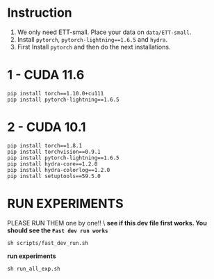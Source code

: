 # Instruction
1. We only need ETT-small. Place your data on `data/ETT-small`.
2. Install `pytorch`, `pytorch-lightning==1.6.5` and `hydra`.  
3. First Install `pytorch` and then do the next installations. 

# 1 - CUDA 11.6
```
pip install torch==1.10.0+cu111
pip install pytorch-lightning==1.6.5
```

# 2 - CUDA 10.1
```
pip install torch==1.8.1
pip install torchvision==0.9.1
pip install pytorch-lightning==1.6.5
pip install hydra-core==1.2.0
pip install hydra-colorlog==1.2.0
pip install setuptools==59.5.0
```

# RUN EXPERIMENTS
PLEASE RUN THEM one by one!! \\
**see if this dev file first works. You should see the `Fast dev run works`**
```
sh scripts/fast_dev_run.sh 
```
**run experiments**
```
sh run_all_exp.sh
```